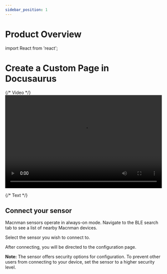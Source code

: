 ```yaml
---
sidebar_position: 1
---
```


# Product Overview

import React from 'react';

# Create a Custom Page in Docusaurus

<div style={{ display: 'flex', gap: '1rem', alignItems: 'flex-start', flexWrap: 'wrap' }}>
  {/* Video */}
  <div style={{ flex: 1, minWidth: '300px' }}>
    <video width="100%" height="300" controls style={{ objectFit: 'cover' }}>
      <source src="/videos/sample.mp4" type="video/mp4" />
      Your browser does not support the video tag.
    </video>
  </div>

  {/* Text */}
  <div style={{ flex: 1, minWidth: '300px' }}>
    <h2>Connect your sensor</h2>
    <p>
      Macnman sensors operate in always-on mode. Navigate to the BLE search tab to see a list of nearby Macnman devices.
    </p>
    <p>Select the sensor you wish to connect to.</p>
    <p>After connecting, you will be directed to the configuration page.</p>
    <p><strong>Note:</strong> The sensor offers security options for configuration. To prevent other users from connecting to your device, set the sensor to a higher security level.</p>
  </div>
</div>

